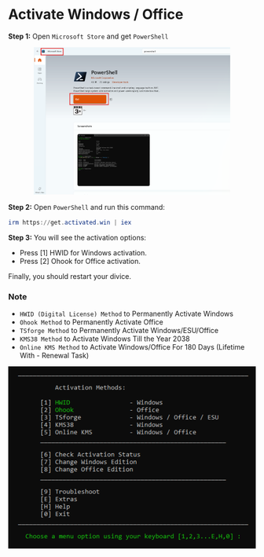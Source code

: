 # Activate Windows / Office 

**Step 1:** Open `Microsoft Store` and get `PowerShell`

<div align="center">
    <img src="./assets/download-powershell.png" width="400">
</div>

**Step 2:** Open `PowerShell` and run this command:
```powershell
irm https://get.activated.win | iex
```

**Step 3:** You will see the activation options: 
- Press [1] HWID for Windows activation.
- Press [2] Ohook for Office activation.

Finally, you should restart your divice.


### Note
- `HWID (Digital License) Method` to Permanently Activate Windows
- `Ohook Method` to Permanently Activate Office
- `TSforge Method` to Permanently Activate Windows/ESU/Office
- `KMS38 Method` to Activate Windows Till the Year 2038
- `Online KMS Method` to Activate Windows/Office For 180 Days (Lifetime With - Renewal Task)

![image](./assets/image.png)
